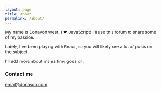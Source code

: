 ```yaml
---
layout: page
title: About
permalink: /about/
---
```


My name is Donavon West. I :heart: JavaScript! I'll use this forum to share some of my passion.

Lately, I've been playing with React, so you will likely see a lot of posts on the subject.

I'll add more about me as time goes on.

### Contact me

[email@donavon.com](mailto:email@donavon.com)
